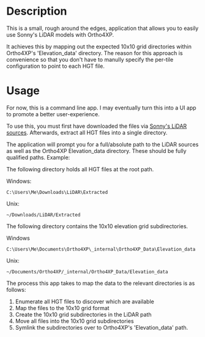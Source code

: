 # Description

This is a small, rough around the edges, application that allows you to easily use Sonny's LiDAR models with Ortho4XP.

It achieves this by mapping out the expected 10x10 grid directories within Ortho4XP's 'Elevation_data' directory. The reason for this approach is convenience so that you don't have to manully specify the per-tile configuration to point to each HGT file.

# Usage

For now, this is a command line app. I may eventually turn this into a UI app to promote a better user-experience.

To use this, you must first have downloaded the files via [Sonny's LiDAR sources](https://sonny.4lima.de/). Afterwards, extract all HGT files into a single directory.

The application will prompt you for a full/absolute path to the LiDAR sources as well as the Ortho4XP Elevation_data directory. These should be fully qualified paths.
Example:

The following directory holds all HGT files at the root path.

Windows:
```
C:\Users\Me\Downloads\LiDAR\Extracted
```

Unix:
```
~/Downloads/LiDAR/Extracted
```


The following directory contains the 10x10 elevation grid subdirectories.

Windows
```
C:\Users\Me\Documents\Ortho4XP\_internal\Ortho4XP_Data\Elevation_data
```

Unix:
```
~/Documents/Ortho4XP/_internal/Ortho4XP_Data/Elevation_data
```

The process this app takes to map the data to the relevant directories is as follows:
1. Enumerate all HGT files to discover which are available
2. Map the files to the 10x10 grid format
3. Create the 10x10 grid subdirectories in the LiDAR path
4. Move all files into the 10x10 grid subdirectories
5. Symlink the subdirectories over to Ortho4XP's 'Elevation_data' path.
